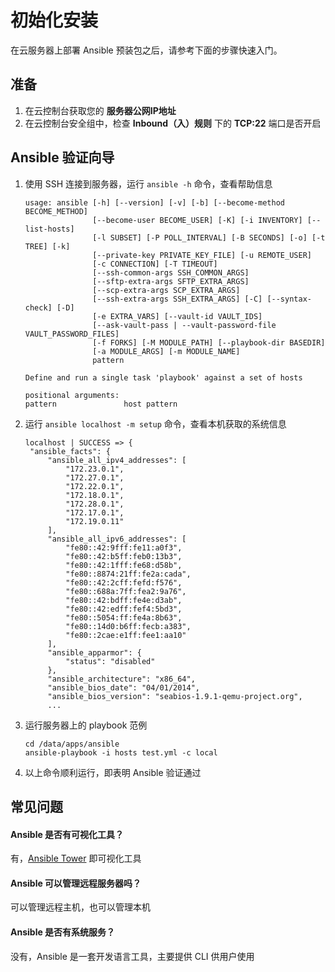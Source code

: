 # 初始化安装

在云服务器上部署 Ansible 预装包之后，请参考下面的步骤快速入门。

## 准备

1. 在云控制台获取您的 **服务器公网IP地址** 
2. 在云控制台安全组中，检查 **Inbound（入）规则** 下的 **TCP:22** 端口是否开启

## Ansible 验证向导

1. 使用 SSH 连接到服务器，运行 `ansible -h` 命令，查看帮助信息
   ```
   usage: ansible [-h] [--version] [-v] [-b] [--become-method BECOME_METHOD]
                  [--become-user BECOME_USER] [-K] [-i INVENTORY] [--list-hosts]
                  [-l SUBSET] [-P POLL_INTERVAL] [-B SECONDS] [-o] [-t TREE] [-k]
                  [--private-key PRIVATE_KEY_FILE] [-u REMOTE_USER]
                  [-c CONNECTION] [-T TIMEOUT]
                  [--ssh-common-args SSH_COMMON_ARGS]
                  [--sftp-extra-args SFTP_EXTRA_ARGS]
                  [--scp-extra-args SCP_EXTRA_ARGS]
                  [--ssh-extra-args SSH_EXTRA_ARGS] [-C] [--syntax-check] [-D]
                  [-e EXTRA_VARS] [--vault-id VAULT_IDS]
                  [--ask-vault-pass | --vault-password-file VAULT_PASSWORD_FILES]
                  [-f FORKS] [-M MODULE_PATH] [--playbook-dir BASEDIR]
                  [-a MODULE_ARGS] [-m MODULE_NAME]
                  pattern

   Define and run a single task 'playbook' against a set of hosts

   positional arguments:
   pattern               host pattern

   ```

2. 运行 `ansible localhost -m setup` 命令，查看本机获取的系统信息
   ```
   localhost | SUCCESS => {
    "ansible_facts": {
        "ansible_all_ipv4_addresses": [
            "172.23.0.1",
            "172.27.0.1",
            "172.22.0.1",
            "172.18.0.1",
            "172.28.0.1",
            "172.17.0.1",
            "172.19.0.11"
        ],
        "ansible_all_ipv6_addresses": [
            "fe80::42:9fff:fe11:a0f3",
            "fe80::42:b5ff:feb0:13b3",
            "fe80::42:1fff:fe68:d58b",
            "fe80::8874:21ff:fe2a:cada",
            "fe80::42:2cff:fefd:f576",
            "fe80::688a:7ff:fea2:9a76",
            "fe80::42:bdff:fe4e:d3ab",
            "fe80::42:edff:fef4:5bd3",
            "fe80::5054:ff:fe4a:8b63",
            "fe80::14d0:b6ff:fecb:a383",
            "fe80::2cae:e1ff:fee1:aa10"
        ],
        "ansible_apparmor": {
            "status": "disabled"
        },
        "ansible_architecture": "x86_64",
        "ansible_bios_date": "04/01/2014",
        "ansible_bios_version": "seabios-1.9.1-qemu-project.org",
        ...
   ```
4. 运行服务器上的 playbook 范例
   ```
   cd /data/apps/ansible
   ansible-playbook -i hosts test.yml -c local
   ```

4. 以上命令顺利运行，即表明 Ansible 验证通过

## 常见问题

#### Ansible 是否有可视化工具？

有，[Ansible Tower](https://support.websoft9.com/docs/awx) 即可视化工具

#### Ansible 可以管理远程服务器吗？

可以管理远程主机，也可以管理本机

#### Ansible 是否有系统服务？

没有，Ansible 是一套开发语言工具，主要提供 CLI 供用户使用

